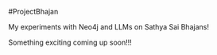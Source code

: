 #ProjectBhajan

My experiments with Neo4j and LLMs on Sathya Sai Bhajans!

Something exciting coming up soon!!!
